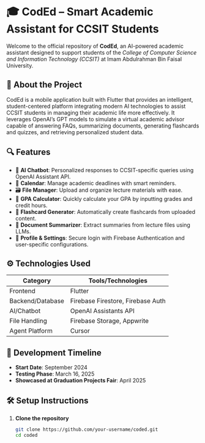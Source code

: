 # 🎓 CodEd – Smart Academic Assistant for CCSIT Students

Welcome to the official repository of **CodEd**, an AI-powered academic assistant designed to support students of the *College of Computer Science and Information Technology (CCSIT)* at Imam Abdulrahman Bin Faisal University.

## 📱 About the Project

CodEd is a mobile application built with Flutter that provides an intelligent, student-centered platform integrating modern AI technologies to assist CCSIT students in managing their academic life more effectively. It leverages OpenAI’s GPT models to simulate a virtual academic advisor capable of answering FAQs, summarizing documents, generating flashcards and quizzes, and retrieving personalized student data.

## 🔍 Features

- 🧠 **AI Chatbot**: Personalized responses to CCSIT-specific queries using OpenAI Assistant API.
- 📅 **Calendar**: Manage academic deadlines with smart reminders.
- 🗃️ **File Manager**: Upload and organize lecture materials with ease.
- 🧮 **GPA Calculator**: Quickly calculate your GPA by inputting grades and credit hours.
- 🔖 **Flashcard Generator**: Automatically create flashcards from uploaded content.
- 🧾 **Document Summarizer**: Extract summaries from lecture files using LLMs.
- 👤 **Profile & Settings**: Secure login with Firebase Authentication and user-specific configurations.

## ⚙️ Technologies Used

| Category         | Tools/Technologies                        |
|------------------|--------------------------------------------|
| Frontend         | Flutter                                   |
| Backend/Database | Firebase Firestore, Firebase Auth         |
| AI/Chatbot       | OpenAI Assistants API  |
| File Handling    | Firebase Storage, Appwrite                |
| Agent Platform   | Cursor     |

## 🚧 Development Timeline

- **Start Date**: September 2024  
- **Testing Phase**: March 16, 2025  
- **Showcased at Graduation Projects Fair**: April 2025

## 🛠️ Setup Instructions

1. **Clone the repository**
   ```bash
   git clone https://github.com/your-username/coded.git
   cd coded

